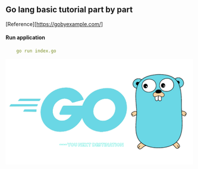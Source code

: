 
## Go lang basic tutorial part by part

[Reference][https://gobyexample.com/]

#### Run application
```yaml
    go run index.go

```

![ScreenShot](/go.png)
